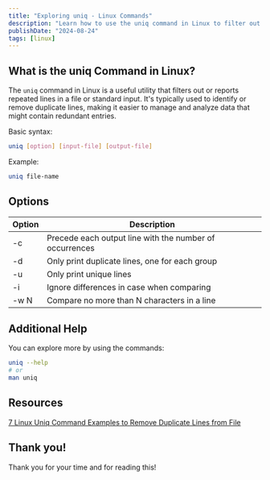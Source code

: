 ```yaml
---
title: "Exploring uniq - Linux Commands"
description: "Learn how to use the uniq command in Linux to filter out duplicate lines, count occurrences, and print only unique or duplicate lines"
publishDate: "2024-08-24"
tags: [linux]
---
```


## What is the uniq Command in Linux?

The `uniq` command in Linux is a useful utility that filters out or reports repeated lines in a file or standard input. It's typically used to identify or remove duplicate lines, making it easier to manage and analyze data that might contain redundant entries.

Basic syntax:

```bash
uniq [option] [input-file] [output-file]
```

Example:

```bash
uniq file-name
```

## Options

| Option | Description                                             |
| ------ | ------------------------------------------------------- |
| -c     | Precede each output line with the number of occurrences |
| -d     | Only print duplicate lines, one for each group          |
| -u     | Only print unique lines                                 |
| -i     | Ignore differences in case when comparing               |
| -w N   | Compare no more than N characters in a line             |

## Additional Help

You can explore more by using the commands:

```bash
uniq --help
# or
man uniq
```

## Resources

[7 Linux Uniq Command Examples to Remove Duplicate Lines from File](https://www.thegeekstuff.com/2013/05/uniq-command-examples/)

## Thank you!

Thank you for your time and for reading this!
